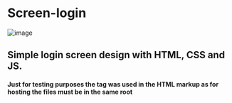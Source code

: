 # Screen-login

![image](https://user-images.githubusercontent.com/96851872/164814503-0e9ed9cc-722f-4660-81c9-ea66bd221fb7.png)


## Simple login screen design with HTML, CSS and JS.
#### Just for testing purposes the <script></script> tag was used in the HTML markup as for hosting the files must be in the same root
